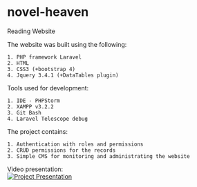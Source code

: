 # novel-heaven
 Reading Website
 
The website was built using the following:

    1. PHP framework Laravel
    2. HTML
    3. CSS3 (+bootstrap 4)
    4. Jquery 3.4.1 (+DataTables plugin)

Tools used for development:

    1. IDE - PHPStorm
    2. XAMPP v3.2.2
    3. Git Bash
    4. Laravel Telescope debug

The project contains:

    1. Authentication with roles and permissions
    2. CRUD permissions for the records
    3. Simple CMS for monitoring and administrating the website

       
    
Video presentation:  
[![Project Presentation](http://img.youtube.com/vi/0546ZKDntCA/0.jpg)](http://www.youtube.com/watch?v=0546ZKDntCA)
